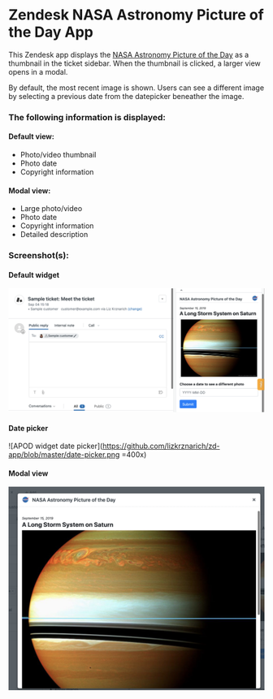 # Zendesk NASA Astronomy Picture of the Day App

This Zendesk app displays the [NASA Astronomy Picture of the Day](https://apod.nasa.gov/apod/astropix.html) as a thumbnail in the ticket sidebar. When the thumbnail is clicked, a larger view opens in a modal.  

By default, the most recent image is shown. Users can see a different image by selecting a previous date from the datepicker beneather the image.

### The following information is displayed:

#### Default view:

* Photo/video thumbnail
* Photo date
* Copyright information

#### Modal view:

* Large photo/video
* Photo date
* Copyright information
* Detailed description

### Screenshot(s):

#### Default widget
![APOD default widget](https://github.com/lizkrznarich/zd-app/blob/master/apod-widget-default.png)

#### Date picker
![APOD widget date picker](https://github.com/lizkrznarich/zd-app/blob/master/date-picker.png =400x)

#### Modal view
![APOD widget modal](https://github.com/lizkrznarich/zd-app/blob/master/modal.png)

